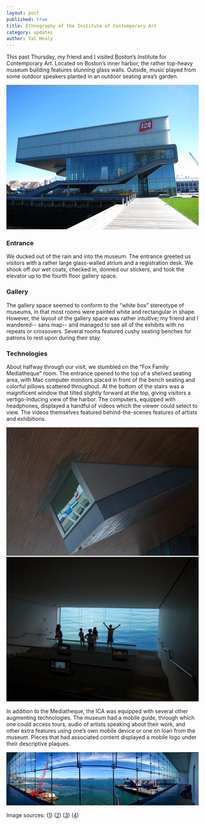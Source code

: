 ```yaml
---
layout: post
published: true
title: Ethnography of the Institute of Contemporary Art
category: updates
author: Val Healy
---
```



This past Thursday, my friend and I visited Boston’s Institute for Contemporary Art. Located on Boston’s inner harbor, the rather top-heavy museum building features stunning glass walls. Outside, music played from some outdoor speakers planted in an outdoor seating area’s garden.

![entrance.jpg](/assets/entrance.jpg)

### Entrance

We ducked out of the rain and into the museum. The entrance greeted us visitors with a rather large glass-walled atrium and a registration desk. We shook off our wet coats, checked in, donned our stickers, and took the elevator up to the fourth floor gallery space. 

### Gallery

The gallery space seemed to conform to the “white box” stereotype of museums, in that most rooms were painted white and rectangular in shape. However, the layout of the gallery space was rather intuitive; my friend and I wandered-- sans map-- and managed to see all of the exhibits with no repeats or crossovers. Several rooms featured cushy seating benches for patrons to rest upon during their stay.

### Technologies

About halfway through our visit, we stumbled on the “Fox Family Mediatheque” room. The entrance opened to the top of a shelved seating area, with Mac computer monitors placed in front of the bench seating and colorful pillows scattered throughout. At the bottom of the stairs was a magnificent window that tilted slightly forward at the top, giving visitors a vertigo-inducing view of the harbor. The computers, equipped with headphones, displayed a handful of videos which the viewer could select to view. The videos themselves featured behind-the-scenes features of artists and exhibitions.

![media1.jpg](/assets/media1.jpg)
![media2.jpg](/assets/media2.jpg)

In addition to the Mediatheque, the ICA was equipped with several other augmenting technologies. The museum had a mobile guide, through which one could access tours, audio of artists speaking about their work, and other extra features using one’s own mobile device or one on loan from the museum. Pieces that had associated content displayed a mobile logo under their descriptive plaques. 

![view.jpg](/assets/view.jpg)


Image sources: ([1](https://www.flickr.com/photos/boscdanjou/8410223386/in/photolist-5zoKfB-dPbApu-5zoNpV-5zoMCK-cJEHyL-7jVwr7-DkqGn-WriKn-8WvARa-5zsUUS-KKs5Y-d2UpEs-5zoLRv-2xvGzD-cJEHGA-dhZQgX-6YhBRY-FNGWP-79Sd4Z-vRzh3-6TP5HU-6TP5ao-4CUtWr-4CUtVg-4CYJtq-6TK4K2-2XXdUp-6TP5oj-6TK4ZF-f3gBsj-nszcJb-79Sd1P-nJSUx7-az3Dg4-dYgA9y-4RtpJP-7jRByv-niUVzw-fqw2cu-79W3JW-6BzJdo-342yNx-25Ce2R-oexqeS-b8j5P6-6cBsba-5MALpH-udeSX-81W4sf-cUgsgm)) ([2](https://www.flickr.com/photos/tml/3702113004)) ([3](https://www.flickr.com/photos/ezra/9705936052)) ([4](https://www.flickr.com/photos/el_ramon/8513046544))